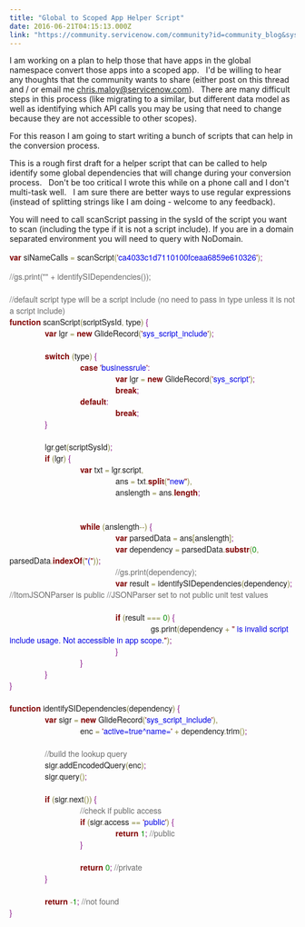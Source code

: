 ```yaml
---
title: "Global to Scoped App Helper Script"
date: 2016-06-21T04:15:13.000Z
link: "https://community.servicenow.com/community?id=community_blog&sys_id=b29d6e69dbd0dbc01dcaf3231f9619d5"
---
```

<p><span>I am working on a plan to help those that have apps in the global namespace convert those apps into a scoped app.   I'd be willing to hear any thoughts that the community wants to share (either post on this thread and / or email me </span><a title="k-email-small" class="jive-link-email-small" href="mailto:chris.maloy@servicenow.com">chris.maloy@servicenow.com</a><span>).   There are many difficult steps in this process (like migrating to a similar, but different data model as well as identifying which API calls you may be using that need to change because they are not accessible to other scopes).</span></p><p></p><p>For this reason I am going to start writing a bunch of scripts that can help in the conversion process.</p><p>This is a rough first draft for a helper script that can be called to help identify some global dependencies that will change during your conversion process.   Don't be too critical I wrote this while on a phone call and I don't multi-task well.   I am sure there are better ways to use regular expressions (instead of splitting strings like I am doing - welcome to any feedback).</p><p></p><p>You will need to call scanScript passing in the sysId of the script you want to scan (including the type if it is not a script include). If you are in a domain separated environment you will need to query with NoDomain.   </p><p></p><p><span style="color: #800000; font-weight: bold; font-family: 'Helvetica Neue';">var</span><span style="font-family: 'Helvetica Neue';"> siNameCalls </span><span style="color: #808030; font-family: 'Helvetica Neue';">=</span><span style="font-family: 'Helvetica Neue';"> scanScript</span><span style="color: #808030; font-family: 'Helvetica Neue';">(</span><span style="color: #800000; font-family: 'Helvetica Neue';">'</span><span style="color: #0000e6; font-family: 'Helvetica Neue';">ca4033c1d7110100fceaa6859e610326</span><span style="color: #800000; font-family: 'Helvetica Neue';">'</span><span style="color: #808030; font-family: 'Helvetica Neue';">)</span><span style="color: #800080; font-family: 'Helvetica Neue';">;</span></p><p><span style="font-family: 'Helvetica Neue';"><span style="color: #696969;">//gs.print("" + identifySIDependencies());</span><br/><br/><span style="color: #696969;">//default script type will be a script include (no need to pass in type unless it is not a script include)</span><br/><span style="color: #800000; font-weight: bold;">function</span> scanScript<span style="color: #808030;">(</span>scriptSysId<span style="color: #808030;">,</span> type<span style="color: #808030;">)</span> <span style="color: #800080;">{</span><br/>                 <span style="color: #800000; font-weight: bold;">var</span> lgr <span style="color: #808030;">=</span> <span style="color: #800000; font-weight: bold;">new</span> GlideRecord<span style="color: #808030;">(</span><span style="color: #800000;">'</span><span style="color: #0000e6;">sys_script_include</span><span style="color: #800000;">'</span><span style="color: #808030;">)</span><span style="color: #800080;">;</span><br/><br/>                 <span style="color: #800000; font-weight: bold;">switch</span> <span style="color: #808030;">(</span>type<span style="color: #808030;">)</span> <span style="color: #800080;">{</span><br/>                                 <span style="color: #800000; font-weight: bold;">case</span> <span style="color: #800000;">'</span><span style="color: #0000e6;">businessrule</span><span style="color: #800000;">'</span><span style="color: #800080;">:</span><br/>                                                 <span style="color: #800000; font-weight: bold;">var</span> lgr <span style="color: #808030;">=</span> <span style="color: #800000; font-weight: bold;">new</span> GlideRecord<span style="color: #808030;">(</span><span style="color: #800000;">'</span><span style="color: #0000e6;">sys_script</span><span style="color: #800000;">'</span><span style="color: #808030;">)</span><span style="color: #800080;">;</span><br/>                                                 <span style="color: #800000; font-weight: bold;">break</span><span style="color: #800080;">;</span><br/>                                 <span style="color: #800000; font-weight: bold;">default</span><span style="color: #800080;">:</span><br/>                                                 <span style="color: #800000; font-weight: bold;">break</span><span style="color: #800080;">;</span><br/>                 <span style="color: #800080;">}</span><br/><br/>                 lgr<span style="color: #808030;">.</span>get<span style="color: #808030;">(</span>scriptSysId<span style="color: #808030;">)</span><span style="color: #800080;">;</span><br/>                 <span style="color: #800000; font-weight: bold;">if</span> <span style="color: #808030;">(</span>lgr<span style="color: #808030;">)</span> <span style="color: #800080;">{</span><br/>                                 <span style="color: #800000; font-weight: bold;">var</span> txt <span style="color: #808030;">=</span> lgr<span style="color: #808030;">.</span>script<span style="color: #808030;">,</span><br/>                                                 ans <span style="color: #808030;">=</span> txt<span style="color: #808030;">.</span><span style="color: #800000; font-weight: bold;">split</span><span style="color: #808030;">(</span><span style="color: #800000;">"</span><span style="color: #0000e6;">new</span><span style="color: #800000;">"</span><span style="color: #808030;">)</span><span style="color: #808030;">,</span><br/>                                                 anslength <span style="color: #808030;">=</span> ans<span style="color: #808030;">.</span><span style="color: #800000; font-weight: bold;">length</span><span style="color: #800080;">;</span><br/><br/><br/>                                 <span style="color: #800000; font-weight: bold;">while</span> <span style="color: #808030;">(</span>anslength<span style="color: #808030;">--</span><span style="color: #808030;">)</span> <span style="color: #800080;">{</span><br/>                                                 <span style="color: #800000; font-weight: bold;">var</span> parsedData <span style="color: #808030;">=</span> ans<span style="color: #808030;">[</span>anslength<span style="color: #808030;">]</span><span style="color: #800080;">;</span><br/>                                                 <span style="color: #800000; font-weight: bold;">var</span> dependency <span style="color: #808030;">=</span> parsedData<span style="color: #808030;">.</span><span style="color: #800000; font-weight: bold;">substr</span><span style="color: #808030;">(</span><span style="color: #008c00;">0</span><span style="color: #808030;">,</span> parsedData<span style="color: #808030;">.</span><span style="color: #800000; font-weight: bold;">indexOf</span><span style="color: #808030;">(</span><span style="color: #800000;">"</span><span style="color: #0000e6;">(</span><span style="color: #800000;">"</span><span style="color: #808030;">)</span><span style="color: #808030;">)</span><span style="color: #800080;">;</span><br/>                                                 <span style="color: #696969;">//gs.print(dependency);</span><br/>                                                 <span style="color: #800000; font-weight: bold;">var</span> result <span style="color: #808030;">=</span> identifySIDependencies<span style="color: #808030;">(</span>dependency<span style="color: #808030;">)</span><span style="color: #800080;">;</span> <span style="color: #696969;">//ItomJSONParser is public //JSONParser set to not public unit test values</span><br/><br/>                                                 <span style="color: #800000; font-weight: bold;">if</span> <span style="color: #808030;">(</span>result <span style="color: #808030;">===</span> <span style="color: #008c00;">0</span><span style="color: #808030;">)</span> <span style="color: #800080;">{</span><br/>                                                                 gs<span style="color: #808030;">.</span>print<span style="color: #808030;">(</span>dependency <span style="color: #808030;">+</span> <span style="color: #800000;">"</span><span style="color: #0000e6;"> is invalid script include usage. Not accessible in app scope.</span><span style="color: #800000;">"</span><span style="color: #808030;">)</span><span style="color: #800080;">;</span><br/>                                                 <span style="color: #800080;">}</span><br/>                                 <span style="color: #800080;">}</span><br/>                 <span style="color: #800080;">}</span><br/><span style="color: #800080;">}</span><br/><br/><span style="color: #800000; font-weight: bold;">function</span> identifySIDependencies<span style="color: #808030;">(</span>dependency<span style="color: #808030;">)</span> <span style="color: #800080;">{</span><br/>                 <span style="color: #800000; font-weight: bold;">var</span> sigr <span style="color: #808030;">=</span> <span style="color: #800000; font-weight: bold;">new</span> GlideRecord<span style="color: #808030;">(</span><span style="color: #800000;">'</span><span style="color: #0000e6;">sys_script_include</span><span style="color: #800000;">'</span><span style="color: #808030;">)</span><span style="color: #808030;">,</span><br/>                                 enc <span style="color: #808030;">=</span> <span style="color: #800000;">'</span><span style="color: #0000e6;">active=true^name=</span><span style="color: #800000;">'</span> <span style="color: #808030;">+</span> dependency<span style="color: #808030;">.</span>trim<span style="color: #808030;">(</span><span style="color: #808030;">)</span><span style="color: #800080;">;</span><br/><br/>                 <span style="color: #696969;">//build the lookup query</span><br/>                 sigr<span style="color: #808030;">.</span>addEncodedQuery<span style="color: #808030;">(</span>enc<span style="color: #808030;">)</span><span style="color: #800080;">;</span><br/>                 sigr<span style="color: #808030;">.</span>query<span style="color: #808030;">(</span><span style="color: #808030;">)</span><span style="color: #800080;">;</span><br/><br/>                 <span style="color: #800000; font-weight: bold;">if</span> <span style="color: #808030;">(</span>sigr<span style="color: #808030;">.</span>next<span style="color: #808030;">(</span><span style="color: #808030;">)</span><span style="color: #808030;">)</span> <span style="color: #800080;">{</span><br/>                                 <span style="color: #696969;">//check if public access</span><br/>                                 <span style="color: #800000; font-weight: bold;">if</span> <span style="color: #808030;">(</span>sigr<span style="color: #808030;">.</span>access <span style="color: #808030;">==</span> <span style="color: #800000;">'</span><span style="color: #0000e6;">public</span><span style="color: #800000;">'</span><span style="color: #808030;">)</span> <span style="color: #800080;">{</span><br/>                                                 <span style="color: #800000; font-weight: bold;">return</span> <span style="color: #008c00;">1</span><span style="color: #800080;">;</span> <span style="color: #696969;">//public</span><br/>                                 <span style="color: #800080;">}</span><br/><br/>                                 <span style="color: #800000; font-weight: bold;">return</span> <span style="color: #008c00;">0</span><span style="color: #800080;">;</span> <span style="color: #696969;">//private</span><br/>                 <span style="color: #800080;">}</span><br/><br/>                 <span style="color: #800000; font-weight: bold;">return</span> <span style="color: #808030;">-</span><span style="color: #008c00;">1</span><span style="color: #800080;">;</span> <span style="color: #696969;">//not found</span><br/><span style="color: #800080;">}</span></span></p>